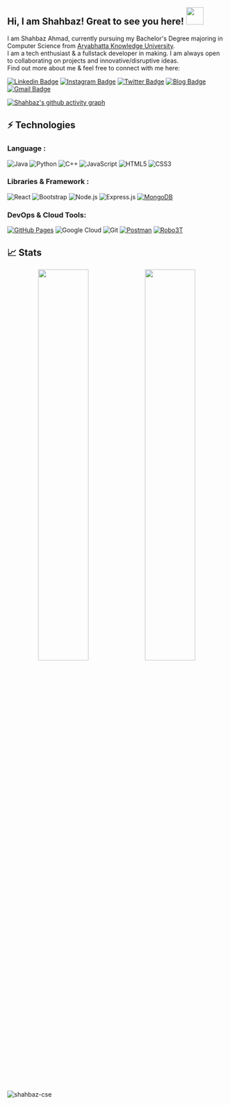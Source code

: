 ## Hi, I am Shahbaz! Great to see you here! <img src="https://raw.githubusercontent.com/aemmadi/aemmadi/master/wave.gif" height="40" width="40px">

I am Shahbaz Ahmad, currently pursuing my Bachelor's Degree majoring in Computer Science from [Aryabhatta Knowledge University](http://akubihar.ac.in/). <br>I am a tech enthusiast & a fullstack developer in making. I am always open to collaborating on projects and innovative/disruptive ideas.<br>
Find out more about me & feel free to connect with me here:

[![Linkedin Badge](https://img.shields.io/badge/-shahbazcse-informational?style=curved-square&logo=Linkedin&logoColor=white&link=https://www.linkedin.com/in/shahbazcse/)](https://www.linkedin.com/in/shahbazcse/)
[![Instagram Badge](https://img.shields.io/badge/-shahbazcse-darkred?style=curved-square&logo=instagram&logoColor=white&link=https://instagram.com/shahbazcse/)](https://www.instagram.com/shahbazcse/)
[![Twitter Badge](https://img.shields.io/badge/-shahbaz_cse-9cf?style=curved-square&logo=twitter&logoColor=white&link=https://twitter.com/shahbaz_cse)](https://twitter.com/shahbaz_cse)
[![Blog Badge](https://img.shields.io/badge/-Blogs-blueviolet?style=curved-square&labelColor=blueviolet&logo=Wordpress&link=https://codedec.com/course/data-structure-and-algorithm-tutorial/)](https://codedec.com/course/data-structure-and-algorithm-tutorial/)
[![Gmail Badge](https://img.shields.io/badge/-cseshahbaz@gmail.com-c14438?style=curved-square&logo=Gmail&logoColor=white&link=mailto:cseshahbaz@gmail.com)](mailto:cseshahbaz@gmail.com)
<!-- [![Hashnode Badge](https://img.shields.io/badge/-@usernamehere-03a57a?style=flat-square&labelColor=000000&logo=Hashnode&link=profileurlhere)](profileurlhere)-->
<!--[![Website Badge](https://img.shields.io/badge/-Portfolio-black?style=flat-square&logo=Wordpress&logoColor=white&link=portfoliourlhere)](portfoliourlhere)-->


[![Shahbaz's github activity graph](https://activity-graph.herokuapp.com/graph?username=shahbazcse&theme=xcode)](https://git.io/shahbazcse)


## ⚡ Technologies

### Language :
![Java](https://img.shields.io/badge/-java-E34A86?style=curved-square&logo=java)
![Python](https://img.shields.io/badge/-Python-black?style=curved-square&logo=Python)
![C++](https://img.shields.io/badge/-C++-00599C?style=curved-square&logo=c)
![JavaScript](https://img.shields.io/badge/-JavaScript-black?style=curved-square&logo=javascript)
![HTML5](https://img.shields.io/badge/-HTML5-E34F26?style=curved-square&logo=html5&logoColor=white)
![CSS3](https://img.shields.io/badge/-CSS3-1572B6?style=curved-square&logo=css3)

### Libraries & Framework :

![React](https://img.shields.io/badge/-React-black?style=curved-square&logo=react)
![Bootstrap](https://img.shields.io/badge/-Bootstrap-563D7C?style=curved-square&logo=bootstrap)
![Node.js](https://img.shields.io/badge/-Node.js-black?style=curved-square&logo=Node.js)
![Express.js](https://img.shields.io/badge/-Express.js-black?style=curved-square&logo=Express)
<a href="#"><img alt="MongoDB" src ="https://img.shields.io/badge/MongoDB-%234ea94b.svg?logo=mongodb&logoColor=white"></a>

### DevOps & Cloud Tools:

<a href="#"><img alt="GitHub Pages" src="https://img.shields.io/badge/GitHub%20Pages-%23327FC7.svg?logo=github&logoColor=white"></a>
![Google Cloud](https://img.shields.io/badge/Google%20Cloud-white?style=curved-square&logo=google-cloud)
![Git](https://img.shields.io/badge/-Git-black?style=curved-square&logo=git)
<a href="#"><img alt="Postman" src="https://img.shields.io/badge/Postman-FF6C37?logo=postman&logoColor=white"></a>
<a href="#"><img alt="Robo3T" src="https://img.shields.io/badge/Robo3T-white?logo=postman&logoColor=green"></a>


<!-- ## 💰 Support
<p>
<a href='linkhere' target='_blank'><img height='36' style='border:0px;height:36px;' src='https://cdn.ko-fi.com/cdn/kofi4.png?v=2' border='0' alt='Buy Me a Coffee at ko-fi.com' /></a>
<a href='linkhere' target='_blank'><img height='36' style='border:0px;height:36px;' src='https://cdn.buymeacoffee.com/buttons/v2/default-yellow.png' border='0' alt='Support Shahbaz on buymecoffee' /></a>
</p> -->

## 📈 Stats
<p align="center">

  <img width="48%" src="https://github-readme-stats.vercel.app/api?username=shahbazcse&show_icons=true&theme=tokyonight" />
  <img width="48%" src="https://github-readme-streak-stats.herokuapp.com/?user=shahbazcse&theme=tokyonight" />
</p>
<p align="left"> <img src="https://komarev.com/ghpvc/?username=shahbazcse&label=Profile%20Views&color=0e75b6&style=flat" alt="shahbaz-cse" /> </p>
